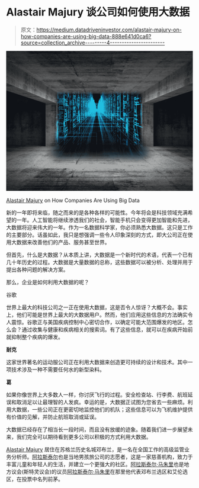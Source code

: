 # Alastair Majury 谈公司如何使用大数据

> 原文：<https://medium.datadriveninvestor.com/alastair-majury-on-how-companies-are-using-big-data-888e641d0ca6?source=collection_archive---------4----------------------->

![](img/596e8c7231d9499ebc2d49b3f370cc8e.png)

[Alastair Majury](https://www.majurychangemanagement.com) on How Companies Are Using Big Data

新的一年即将来临，随之而来的是各种各样的可能性。今年将会是科技领域充满希望的一年。人工智能将继续渗透我们的社会，智能手机只会变得更加智能和先进，大数据将迎来伟大的一年。作为一名数据科学家，你必须熟悉大数据。这只是工作的主要部分。话虽如此，我只是想强调一些令人印象深刻的方式，即大公司正在使用大数据来改善他们的产品、服务甚至世界。

但首先，什么是大数据？从本质上讲，大数据是一个新时代的术语，代表一个已有几十年历史的过程。大数据是大量数据的总称，这些数据可以被分析、处理并用于提出各种问题的解决方案。

那么，企业是如何利用大数据的呢？

谷歌

世界上最大的科技公司之一正在使用大数据，这是否令人惊讶？大概不会。事实上，他们可能是世界上最大的大数据用户。然而，他们应用这些信息的方法确实令人震惊。谷歌正与美国疾病控制中心密切合作，以确定可能大范围爆发的地区。怎么会？通过收集与健康和疾病相关的搜索词。有了这些信息，就可以在疾病开始前就抑制整个疾病的爆发。

**耐克**

这家世界著名的运动服公司正在利用大数据来创造更可持续的设计和技术。其中一项技术涉及一种不需要任何水的新型染料。

**葛**

如果你像世界上大多数人一样，你讨厌飞行的过程。安全检查站、行李费、航班延误和取消足以让最理智的人发疯。幸运的是，大数据正试图为您省去一些麻烦。利用大数据，一些公司正在更密切地监控他们的机队；这些信息可以为飞机维护提供有价值的见解，并防止航班取消或延误。

大数据已经存在了相当长一段时间，而且没有放缓的迹象。随着我们进一步展望未来，我们完全可以期待看到更多公司以积极的方式利用大数据。

[Alastair Majury](https://www.linkedin.com/in/alastairmajury/) 居住在苏格兰历史名城邓布兰，是一名在全国工作的高级监管业务分析师。[阿拉斯泰尔](http://www.insidecareers.co.uk/career-advice/senior-business-analyst-barclays-wealth/)也是当地男孩旅公司的志愿者，这是一家慈善机构，致力于丰富儿童和年轻人的生活，并建立一个更强大的社区。[阿拉斯泰尔·马朱里](http://alastairmajury.net)也是地方议会(斯特灵议会)的议员[阿拉斯泰尔·马朱里](https://stir.academia.edu/AlastairMajury)在那里他代表邓布兰选区和艾伦选区，在投票中名列前茅。